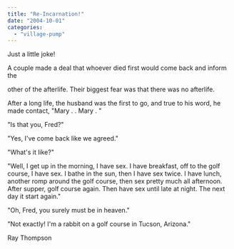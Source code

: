 ```yaml
---
title: "Re-Incarnation!"
date: "2004-10-01"
categories: 
  - "village-pump"
---
```


Just a little joke!

A couple made a deal that whoever died first would come back and inform the

other of the afterlife. Their biggest fear was that there was no afterlife.

After a long life, the husband was the first to go, and true to his word, he made contact, "Mary . . Mary . "

"Is that you, Fred?"

"Yes, I've come back like we agreed."

"What's it like?"

"Well, I get up in the morning, I have sex. I have breakfast, off to the golf course, I have sex. I bathe in the sun, then I have sex twice. I have lunch, another romp around the golf course, then sex pretty much all afternoon. After supper, golf course again. Then have sex until late at night. The next day it start again."

"Oh, Fred, you surely must be in heaven."

"Not exactly! I'm a rabbit on a golf course in Tucson, Arizona."

Ray Thompson
